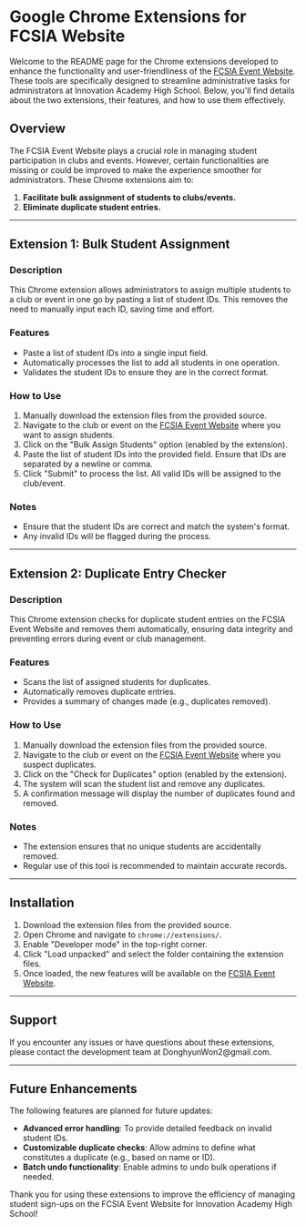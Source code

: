 # Google Chrome Extensions for FCSIA Website

Welcome to the README page for the Chrome extensions developed to enhance the functionality and user-friendliness of the [FCSIA Event Website](https://event.fcsia.com/). These tools are specifically designed to streamline administrative tasks for administrators at Innovation Academy High School. Below, you'll find details about the two extensions, their features, and how to use them effectively.

## Overview

The FCSIA Event Website plays a crucial role in managing student participation in clubs and events. However, certain functionalities are missing or could be improved to make the experience smoother for administrators. These Chrome extensions aim to:

1. **Facilitate bulk assignment of students to clubs/events.**
2. **Eliminate duplicate student entries.**

---

## Extension 1: Bulk Student Assignment

### Description

This Chrome extension allows administrators to assign multiple students to a club or event in one go by pasting a list of student IDs. This removes the need to manually input each ID, saving time and effort.

### Features

- Paste a list of student IDs into a single input field.
- Automatically processes the list to add all students in one operation.
- Validates the student IDs to ensure they are in the correct format.

### How to Use

1. Manually download the extension files from the provided source.
2. Navigate to the club or event on the [FCSIA Event Website](https://event.fcsia.com/) where you want to assign students.
3. Click on the "Bulk Assign Students" option (enabled by the extension).
4. Paste the list of student IDs into the provided field. Ensure that IDs are separated by a newline or comma.
5. Click "Submit" to process the list. All valid IDs will be assigned to the club/event.

### Notes

- Ensure that the student IDs are correct and match the system's format.
- Any invalid IDs will be flagged during the process.

---

## Extension 2: Duplicate Entry Checker

### Description

This Chrome extension checks for duplicate student entries on the FCSIA Event Website and removes them automatically, ensuring data integrity and preventing errors during event or club management.

### Features

- Scans the list of assigned students for duplicates.
- Automatically removes duplicate entries.
- Provides a summary of changes made (e.g., duplicates removed).

### How to Use

1. Manually download the extension files from the provided source.
2. Navigate to the club or event on the [FCSIA Event Website](https://event.fcsia.com/) where you suspect duplicates.
3. Click on the "Check for Duplicates" option (enabled by the extension).
4. The system will scan the student list and remove any duplicates.
5. A confirmation message will display the number of duplicates found and removed.

### Notes

- The extension ensures that no unique students are accidentally removed.
- Regular use of this tool is recommended to maintain accurate records.

---

## Installation

1. Download the extension files from the provided source.
2. Open Chrome and navigate to `chrome://extensions/`.
3. Enable "Developer mode" in the top-right corner.
4. Click "Load unpacked" and select the folder containing the extension files.
5. Once loaded, the new features will be available on the [FCSIA Event Website](https://event.fcsia.com/).

---

## Support

If you encounter any issues or have questions about these extensions, please contact the development team at DonghyunWon2\@gmail.com.

---

## Future Enhancements

The following features are planned for future updates:

- **Advanced error handling**: To provide detailed feedback on invalid student IDs.
- **Customizable duplicate checks**: Allow admins to define what constitutes a duplicate (e.g., based on name or ID).
- **Batch undo functionality**: Enable admins to undo bulk operations if needed.

Thank you for using these extensions to improve the efficiency of managing student sign-ups on the FCSIA Event Website for Innovation Academy High School!
